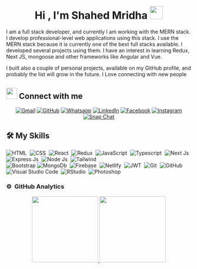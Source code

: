<h1 align="center"><b>Hi , I'm Shahed Mridha </b><img src="https://media.giphy.com/media/hvRJCLFzcasrR4ia7z/giphy.gif" width="35"></h1>

<p >
I am a full stack developer, and currently I am working with the MERN stack. I develop professional-level web applications using this stack. I use the MERN stack because it is currently one of the best full stacks available. I developed several projects using them. I have an interest in learning Redux, Next JS, mongoose and other frameworks like Angular and Vue.

I built also a couple of personal projects, available on my GitHub profile, and probably the list will grow in the future. I Love connecting with new people
</p>

## <img src="https://media.giphy.com/media/iY8CRBdQXODJSCERIr/giphy.gif" width="30px"> Connect with me
<p align="center">
	<a href="shahedmridha01@gmail.com"><img img src="https://img.shields.io/badge/gmail-%23EA4335.svg?style=plastic&logo=gmail&logoColor=white" alt="Gmail"/></a>
	<a href="https://github.com/shahedmridhaa"><img src="https://img.shields.io/badge/github-%23181717.svg?style=plastic&logo=github&logoColor=white" alt="GitHub"/></a>
	<a href="https://wa.me/+8801842485396"><img src="https://img.shields.io/badge/whatsapp-%2325D366.svg?style=plastic&logo=whatsapp&logoColor=white" alt="Whatsapp"/></a>
	<a href="https://www.linkedin.com/in/shahed-mridha/"><img src="https://img.shields.io/badge/linkedin-%230A66C2.svg?style=plastic&logo=linkedin&logoColor=white" alt="LinkedIn"/></a>
	<a href="https://www.facebook.com/shahed.mridha.92/"><img src="https://img.shields.io/badge/facebook-%231877F2.svg?style=plastic&logo=facebook&logoColor=white" alt="Facebook"/></a>
	<a href="https://www.instagram.com/ahmed_7oskaa/"><img src="https://img.shields.io/badge/instagram-%23E4405F.svg?style=plastic&logo=instagram&logoColor=white" alt="Instagram"/></a>
	<a href="https://msng.link/o/?ahmed.7oskaa=sc"><img src="https://img.shields.io/badge/snapchat-%23FFFC00.svg?style=plastic&logo=snapchat&logoColor=black" alt="Snap Chat"/></a>
</p>

## 🛠️ My Skills

![HTML](https://img.shields.io/badge/-HTML-05122A?style=flat&logo=HTML5)&nbsp;
![CSS](https://img.shields.io/badge/-CSS-05122A?style=flat&logo=CSS3&logoColor=1572B6)&nbsp;
![React](https://img.shields.io/badge/-React-05122A?style=flat&logo=React)&nbsp;
![Redux](https://img.shields.io/badge/-Redux-05122A?style=flat&logo=Redux)&nbsp;
![JavaScript](https://img.shields.io/badge/-JavaScript-05122A?style=flat&logo=javascript)&nbsp;
![Typescript](https://img.shields.io/badge/-Typescript-05122A?style=flat&logo=Typescript)&nbsp;
![Next Js](https://img.shields.io/badge/-Next-05122A?style=flat&logo=Next)&nbsp;
![Express Js](https://img.shields.io/badge/-Express-05122A?style=flat&logo=Express)&nbsp;
![Node Js](https://img.shields.io/badge/-Node-05122A?style=flat&logo=node)&nbsp;
![Tailwind](https://img.shields.io/badge/-Tailwind-05122A?style=flat&logo=Tailwind&logoColor=563D7C)\
![Bootstrap](https://img.shields.io/badge/-Bootstrap-05122A?style=flat&logo=bootstrap&logoColor=563D7C)
![MongoDb](https://img.shields.io/badge/-MongoDb-05122A?style=flat&logo=MongoDb)&nbsp;
![Firebase](https://img.shields.io/badge/-Firebase-05122A?style=flat&logo=Firebase)&nbsp;
![Netlify](https://img.shields.io/badge/-Netlify-05122A?style=flat&logo=Netlify)&nbsp;
![JWT](https://img.shields.io/badge/-JWT-05122A?style=flat&logo=Jwt)&nbsp;
![Git](https://img.shields.io/badge/-Git-05122A?style=flat&logo=git)&nbsp;
![GitHub](https://img.shields.io/badge/-GitHub-05122A?style=flat&logo=github)&nbsp;
![Visual Studio Code](https://img.shields.io/badge/-Visual%20Studio%20Code-05122A?style=flat&logo=visual-studio-code&logoColor=007ACC)&nbsp;
![RStudio](https://img.shields.io/badge/-RStudio-05122A?style=flat&logo=rstudio)&nbsp;
![Photoshop](https://img.shields.io/badge/-Photoshop-05122A?style=flat&logo=adobe-photoshop)&nbsp;

### ⚙️ &nbsp;GitHub Analytics

<p align="center">
<a href="https://github.com/AVS1508">
  <img height="180em" src="https://github-readme-stats-eight-theta.vercel.app/api?username=AVS1508&show_icons=true&theme=algolia&include_all_commits=true&count_private=true"/>
  <img height="180em" src="https://github-readme-stats-eight-theta.vercel.app/api/top-langs/?username=AVS1508&layout=compact&langs_count=8&theme=algolia"/>
</a>
</p>